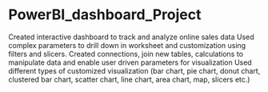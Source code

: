 # PowerBI_dashboard_Project
Created interactive dashboard to track and analyze online sales data
Used complex parameters to drill down in worksheet and customization using filters and slicers.
Created connections, join new tables, calculations to manipulate data and enable user driven parameters for visualization
Used different types of customized visualization (bar chart, pie chart, donut chart, clustered bar chart, scatter chart, line chart, area chart, map, slicers etc.)
